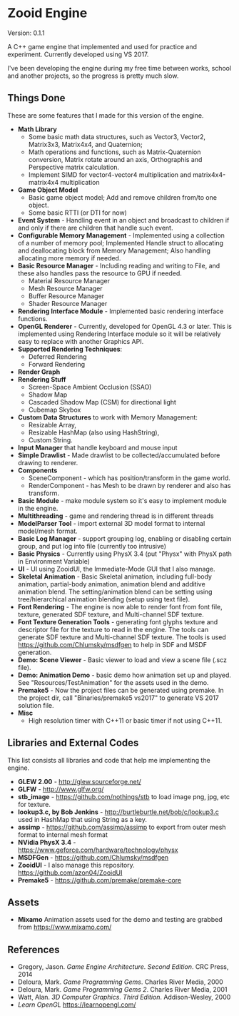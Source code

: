 # Zooid Engine
Version: 0.1.1

A C++ game engine that implemented and used for practice and experiment. Currently developed using VS 2017.

I've been developing the engine during my free time between works, school and another projects, so the progress is pretty much slow.

## Things Done
These are some features that I made for this version of the engine.

* **Math Library**
  * Some basic math data structures, such as Vector3, Vector2, Matrix3x3, Matrix4x4, and Quaternion; 
  * Math operations and functions, such as Matrix-Quaternion conversion, Matrix rotate around an axis, Orthographis and Perspective matrix calculation.
  * Implement SIMD for vector4-vector4 multiplication and matrix4x4-matrix4x4 multiplication
* **Game Object Model**
  * Basic game object model; Add and remove children from/to one object. 
  * Some basic RTTI (or DTI for now)
* **Event System** - Handling event in an object and broadcast to children if and only if there are children that handle such event.
* **Configurable Memory Management** - Implemented using a collection of a number of memory pool; Implemented Handle struct to allocating and deallocating block from Memory Management; Also handling allocating more memory if needed.
* **Basic Resource Manager** - Including reading and writing to File, and these also handles pass the resource to GPU if needed.
  * Material Resource Manager
  * Mesh Resource Manager
  * Buffer Resource Manager
  * Shader Resource Manager
* **Rendering Interface Module** - Implemented basic rendering interface functions.
* **OpenGL Renderer** - Currently, developed for OpenGL 4.3 or later. This is implemented using Rendering Interface module so it will be relatively easy to replace with another Graphics API.
* **Supported Rendering Techniques**:
  * Deferred Rendering
  * Forward Rendering
* **Render Graph**
* **Rendering Stuff**
  * Screen-Space Ambient Occlusion (SSAO)
  * Shadow Map
  * Cascaded Shadow Map (CSM) for directional light
  * Cubemap Skybox
* **Custom Data Structures** to work with Memory Management: 
  * Resizable Array, 
  * Resizable HashMap (also using HashString), 
  * Custom String.
* **Input Manager** that handle keyboard and mouse input
* **Simple Drawlist** - Made drawlist to be collected/accumulated before drawing to renderer.
* **Components**
  * SceneComponent - which has position/transform in the game world.
  * RenderComponent - has Mesh to be drawn by renderer and also has transform.
* **Basic Module** - make module system so it's easy to implement module in the engine.
* **Multithreading** - game and rendering thread is in different threads
* **ModelParser Tool** - import external 3D model format to internal model/mesh format.
* **Basic Log Manager** - support grouping log, enabling or disabling certain group, and put log into file (currently too intrusive)
* **Basic Physics** - Currently using PhysX 3.4 (put "Physx" with PhysX path in Environment Variable)
* **UI** - UI using ZooidUI, the Immediate-Mode GUI that I also manage.
* **Skeletal Animation** - Basic Skeletal animation, including full-body animation, partial-body animation, animation blend and additive animation blend. The setting/animation blend can be setting using tree/hierarchical animation blending (setup using text file).
* **Font Rendering** - The engine is now able to render font from font file, texture, generated SDF texture, and Multi-channel SDF texture.
* **Font Texture Generation Tools** - generating font glyphs texture and descriptor file for the texture to read in the engine. The tools can generate SDF texture and Multi-channel SDF texture. The tools is used https://github.com/Chlumsky/msdfgen to help in SDF and MSDF generation. 
* **Demo: Scene Viewer** - Basic viewer to load and view a scene file (.scz file).
* **Demo: Animation Demo** - basic demo how animation set up and played. See "Resources/TestAnimation" for the assets used in the demo.
* **Premake5** - Now the project files can be generated using premake. In the project dir, call "Binaries/premake5 vs2017" to generate VS 2017 solution file.
* **Misc**
  * High resolution timer with C++11 or basic timer if not using C++11.

## Libraries and External Codes
This list consists all libraries and code that help me implementing the engine.

* **GLEW 2.00** - http://glew.sourceforge.net/
* **GLFW** - http://www.glfw.org/
* **stb_image** - https://github.com/nothings/stb to load image png, jpg, etc for texture.
* **lookup3.c, by Bob Jenkins** - http://burtleburtle.net/bob/c/lookup3.c used in HashMap that using String as a key.
* **assimp** - https://github.com/assimp/assimp to export from outer mesh format to internal mesh format
* **NVidia PhysX 3.4** - https://www.geforce.com/hardware/technology/physx
* **MSDFGen** - https://github.com/Chlumsky/msdfgen
* **ZooidUI** - I also manage this repository. https://github.com/azon04/ZooidUI
* **Premake5** - https://github.com/premake/premake-core

## Assets
* **Mixamo** Animation assets used for the demo and testing are grabbed from https://www.mixamo.com/

## References
* Gregory, Jason. *Game Engine Architecture. Second Edition*. CRC Press, 2014
* Deloura, Mark. *Game Programming Gems*. Charles River Media, 2000
* Deloura, Mark. *Game Programming Gems 2*. Charles River Media, 2001
* Watt, Alan. *3D Computer Graphics. Third Edition*. Addison-Wesley, 2000
* *Learn OpenGL* https://learnopengl.com/
